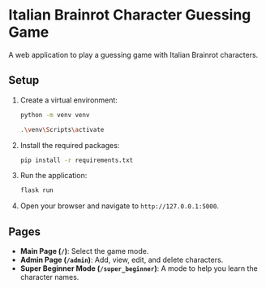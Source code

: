 # Italian Brainrot Character Guessing Game

A web application to play a guessing game with Italian Brainrot characters.

## Setup

1.  Create a virtual environment:
    ```bash
    python -m venv venv
    ```
    ```bash
    .\venv\Scripts\activate
    ```

2.  Install the required packages:
    ```bash
    pip install -r requirements.txt
    ```

3.  Run the application:
    ```bash
    flask run
    ```

4.  Open your browser and navigate to `http://127.0.0.1:5000`.

## Pages

-   **Main Page (`/`)**: Select the game mode.
-   **Admin Page (`/admin`)**: Add, view, edit, and delete characters.
-   **Super Beginner Mode (`/super_beginner`)**: A mode to help you learn the character names.

